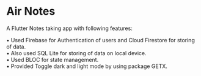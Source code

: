 # Air Notes

A Flutter Notes taking app with following features:

• Used Firebase for Authentication of users and Cloud Firestore for storing of data.</br>
• Also used SQL Lite for storing of data on local device.</br>
• Used BLOC for state management.</br>
• Provided Toggle dark and light mode by using package GETX.</br>
